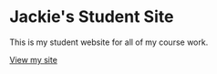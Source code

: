 # Jackie's Student Site

This is my student website for all of my course work.

[View my site](https://jkchoy.github.io/studentlife)
